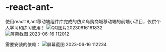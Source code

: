 # -react-ant-
使用react18,ant移动端组件库完成的仿义乌购商城移动端的前端小项目，仅供个人学习和练习使用！
![QQ图片20230616161832](https://github.com/Caozhichengbuchila/-react-ant-/assets/129603175/faa1d53e-deda-4e64-b3a2-70b34590840e)
![屏幕截图 2023-06-16 112012](https://github.com/Caozhichengbuchila/-react-ant-/assets/129603175/be6d9e09-2697-4e43-aef2-ca90f056af97)

需要安装的依赖：
![屏幕截图 2023-06-16 112234](https://github.com/Caozhichengbuchila/-react-ant-/assets/129603175/be989069-8eef-4b05-a420-ede788bf5ff1)
